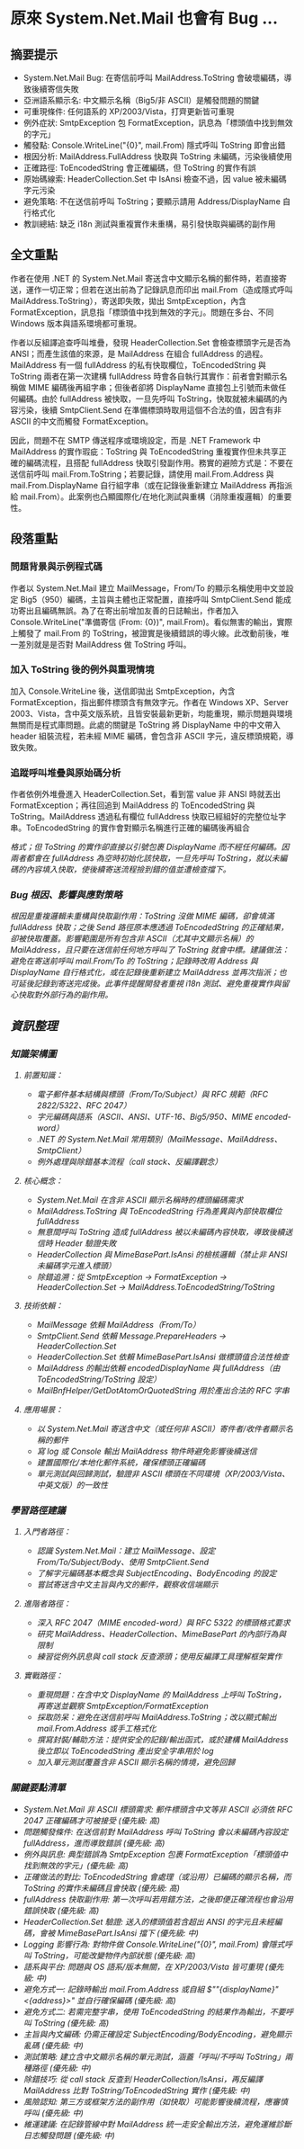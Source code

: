 # 原來 System.Net.Mail 也會有 Bug ...

## 摘要提示
- System.Net.Mail Bug: 在寄信前呼叫 MailAddress.ToString 會破壞編碼，導致後續寄信失敗
- 亞洲語系顯示名: 中文顯示名稱（Big5/非 ASCII）是觸發問題的關鍵
- 可重現條件: 任何語系的 XP/2003/Vista，打齊更新皆可重現
- 例外症狀: SmtpException 包 FormatException，訊息為「標頭值中找到無效的字元」
- 觸發點: Console.WriteLine("{0}", mail.From) 隱式呼叫 ToString 即會出錯
- 根因分析: MailAddress.FullAddress 快取與 ToString 未編碼，污染後續使用
- 正確路徑: ToEncodedString 會正確編碼，但 ToString 的實作有誤
- 原始碼線索: HeaderCollection.Set 中 IsAnsi 檢查不過，因 value 被未編碼字元污染
- 避免策略: 不在送信前呼叫 ToString；要顯示請用 Address/DisplayName 自行格式化
- 教訓總結: 缺乏 i18n 測試與重複實作未重構，易引發快取與編碼的副作用

## 全文重點
作者在使用 .NET 的 System.Net.Mail 寄送含中文顯示名稱的郵件時，若直接寄送，運作一切正常；但若在送出前為了記錄訊息而印出 mail.From（造成隱式呼叫 MailAddress.ToString），寄送即失敗，拋出 SmtpException，內含 FormatException，訊息指「標頭值中找到無效的字元」。問題在多台、不同 Windows 版本與語系環境都可重現。

作者以反組譯追查呼叫堆疊，發現 HeaderCollection.Set 會檢查標頭字元是否為 ANSI；而產生該值的來源，是 MailAddress 在組合 fullAddress 的過程。MailAddress 有一個 fullAddress 的私有快取欄位，ToEncodedString 與 ToString 兩者在第一次建構 fullAddress 時會各自執行其實作：前者會對顯示名稱做 MIME 編碼後再組字串；但後者卻將 DisplayName 直接包上引號而未做任何編碼。由於 fullAddress 被快取，一旦先呼叫 ToString，快取就被未編碼的內容污染，後續 SmtpClient.Send 在準備標頭時取用這個不合法的值，因含有非 ASCII 的中文而觸發 FormatException。

因此，問題不在 SMTP 傳送程序或環境設定，而是 .NET Framework 中 MailAddress 的實作瑕疵：ToString 與 ToEncodedString 重複實作但未共享正確的編碼流程，且搭配 fullAddress 快取引發副作用。務實的避險方式是：不要在送信前呼叫 mail.From.ToString；若要記錄，請使用 mail.From.Address 與 mail.From.DisplayName 自行組字串（或在記錄後重新建立 MailAddress 再指派給 mail.From）。此案例也凸顯國際化/在地化測試與重構（消除重複邏輯）的重要性。

## 段落重點
### 問題背景與示例程式碼
作者以 System.Net.Mail 建立 MailMessage，From/To 的顯示名稱使用中文並設定 Big5（950）編碼，主旨與主體也正常配置，直接呼叫 SmtpClient.Send 能成功寄出且編碼無誤。為了在寄出前增加友善的日誌輸出，作者加入 Console.WriteLine("準備寄信 (From: {0})", mail.From)。看似無害的輸出，實際上觸發了 mail.From 的 ToString，被證實是後續錯誤的導火線。此改動前後，唯一差別就是是否對 MailAddress 做 ToString 呼叫。

### 加入 ToString 後的例外與重現情境
加入 Console.WriteLine 後，送信即拋出 SmtpException，內含 FormatException，指出郵件標頭含有無效字元。作者在 Windows XP、Server 2003、Vista，含中英文版系統，且皆安裝最新更新，均能重現，顯示問題與環境無關而是程式庫問題。此處的關鍵是 ToString 將 DisplayName 中的中文帶入 header 組裝流程，若未經 MIME 編碼，會包含非 ASCII 字元，違反標頭規範，導致失敗。

### 追蹤呼叫堆疊與原始碼分析
作者依例外堆疊進入 HeaderCollection.Set，看到當 value 非 ANSI 時就丟出 FormatException；再往回追到 MailAddress 的 ToEncodedString 與 ToString。MailAddress 透過私有欄位 fullAddress 快取已經組好的完整位址字串。ToEncodedString 的實作會對顯示名稱進行正確的編碼後再組合 <address> 格式；但 ToString 的實作卻直接以引號包裹 DisplayName 而不經任何編碼。因兩者都會在 fullAddress 為空時初始化該快取，一旦先呼叫 ToString，就以未編碼的內容填入快取，使後續寄送流程撿到錯的值並遭檢查擋下。

### Bug 根因、影響與應對策略
根因是重複邏輯未重構與快取副作用：ToString 沒做 MIME 編碼，卻會填滿 fullAddress 快取；之後 Send 路徑原本應透過 ToEncodedString 的正確結果，卻被快取覆蓋。影響範圍是所有包含非 ASCII（尤其中文顯示名稱）的 MailAddress，且只要在送信前任何地方呼叫了 ToString 就會中標。建議做法：避免在寄送前呼叫 mail.From/To 的 ToString；記錄時改用 Address 與 DisplayName 自行格式化，或在記錄後重新建立 MailAddress 並再次指派；也可延後記錄到寄送完成後。此事件提醒開發者重視 i18n 測試、避免重複實作與留心快取對外部行為的副作用。

## 資訊整理

### 知識架構圖
1. 前置知識：
   - 電子郵件基本結構與標頭（From/To/Subject）與 RFC 規範（RFC 2822/5322、RFC 2047）
   - 字元編碼與語系（ASCII、ANSI、UTF-16、Big5/950、MIME encoded-word）
   - .NET 的 System.Net.Mail 常用類別（MailMessage、MailAddress、SmtpClient）
   - 例外處理與除錯基本流程（call stack、反編譯觀念）

2. 核心概念：
   - System.Net.Mail 在含非 ASCII 顯示名稱時的標頭編碼需求
   - MailAddress.ToString 與 ToEncodedString 行為差異與內部快取欄位 fullAddress
   - 無意間呼叫 ToString 造成 fullAddress 被以未編碼內容快取，導致後續送信時 Header 驗證失敗
   - HeaderCollection 與 MimeBasePart.IsAnsi 的檢核邏輯（禁止非 ANSI 未編碼字元進入標頭）
   - 除錯追溯：從 SmtpException → FormatException → HeaderCollection.Set → MailAddress.ToEncodedString/ToString

3. 技術依賴：
   - MailMessage 依賴 MailAddress（From/To）
   - SmtpClient.Send 依賴 Message.PrepareHeaders → HeaderCollection.Set
   - HeaderCollection.Set 依賴 MimeBasePart.IsAnsi 做標頭值合法性檢查
   - MailAddress 的輸出依賴 encodedDisplayName 與 fullAddress（由 ToEncodedString/ToString 設定）
   - MailBnfHelper/GetDotAtomOrQuotedString 用於產出合法的 RFC 字串

4. 應用場景：
   - 以 System.Net.Mail 寄送含中文（或任何非 ASCII）寄件者/收件者顯示名稱的郵件
   - 寫 log 或 Console 輸出 MailAddress 物件時避免影響後續送信
   - 建置國際化/本地化郵件系統，確保標頭正確編碼
   - 單元測試與回歸測試，驗證非 ASCII 標頭在不同環境（XP/2003/Vista、中英文版）的一致性

### 學習路徑建議
1. 入門者路徑：
   - 認識 System.Net.Mail：建立 MailMessage、設定 From/To/Subject/Body、使用 SmtpClient.Send
   - 了解字元編碼基本概念與 SubjectEncoding、BodyEncoding 的設定
   - 嘗試寄送含中文主旨與內文的郵件，觀察收信端顯示

2. 進階者路徑：
   - 深入 RFC 2047（MIME encoded-word）與 RFC 5322 的標頭格式要求
   - 研究 MailAddress、HeaderCollection、MimeBasePart 的內部行為與限制
   - 練習從例外訊息與 call stack 反查源頭；使用反編譯工具理解框架實作

3. 實戰路徑：
   - 重現問題：在含中文 DisplayName 的 MailAddress 上呼叫 ToString，再寄送並觀察 SmtpException/FormatException
   - 採取防呆：避免在送信前呼叫 MailAddress.ToString；改以顯式輸出 mail.From.Address 或手工格式化
   - 撰寫封裝/輔助方法：提供安全的記錄/輸出函式，或於建構 MailAddress 後立即以 ToEncodedString 產出安全字串用於 log
   - 加入單元測試覆蓋含非 ASCII 顯示名稱的情境，避免回歸

### 關鍵要點清單
- System.Net.Mail 非 ASCII 標頭需求: 郵件標頭含中文等非 ASCII 必須依 RFC 2047 正確編碼才可被接受 (優先級: 高)
- 問題觸發條件: 在送信前對 MailAddress 呼叫 ToString 會以未編碼內容設定 fullAddress，進而導致錯誤 (優先級: 高)
- 例外與訊息: 典型錯誤為 SmtpException 包裹 FormatException「標頭值中找到無效的字元」(優先級: 高)
- 正確做法的對比: ToEncodedString 會處理（或沿用）已編碼的顯示名稱，而 ToString 的實作未編碼且會快取 (優先級: 高)
- fullAddress 快取副作用: 第一次呼叫若用錯方法，之後即便正確流程也會沿用錯誤快取 (優先級: 高)
- HeaderCollection.Set 驗證: 送入的標頭值若含超出 ANSI 的字元且未經編碼，會被 MimeBasePart.IsAnsi 擋下 (優先級: 中)
- Logging 影響行為: 對物件做 Console.WriteLine("{0}", mail.From) 會隱式呼叫 ToString，可能改變物件內部狀態 (優先級: 高)
- 語系與平台: 問題與 OS 語系/版本無關，在 XP/2003/Vista 皆可重現 (優先級: 中)
- 避免方式一: 記錄時輸出 mail.From.Address 或自組 $"\"{displayName}\" <{address}>" 並自行確保編碼 (優先級: 高)
- 避免方式二: 若需完整字串，使用 ToEncodedString 的結果作為輸出，不要呼叫 ToString (優先級: 高)
- 主旨與內文編碼: 仍需正確設定 SubjectEncoding/BodyEncoding，避免顯示亂碼 (優先級: 中)
- 測試策略: 建立含中文顯示名稱的單元測試，涵蓋「呼叫/不呼叫 ToString」兩種路徑 (優先級: 中)
- 除錯技巧: 從 call stack 反查到 HeaderCollection/IsAnsi，再反編譯 MailAddress 比對 ToString/ToEncodedString 實作 (優先級: 中)
- 風險認知: 第三方或框架方法的副作用（如快取）可能影響後續流程，應審慎呼叫 (優先級: 中)
- 維運建議: 在記錄管線中對 MailAddress 統一走安全輸出方法，避免運維診斷日志觸發問題 (優先級: 中)